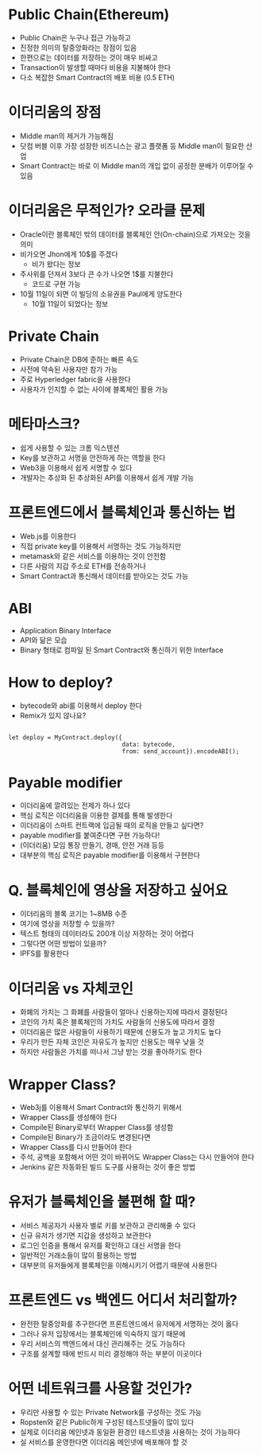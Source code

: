 # Public Chain(Ethereum)
- Public Chain은 누구나 접근 가능하고
- 진정한 의미의 탈중앙화라는 장점이 있음
- 한편으로는 데이터를 저장하는 것이 매우 비싸고
- Transaction이 발생할 때마다 비용을 지불해야 한다
- 다소 복잡한 Smart Contract의 배포 비용 (0.5 ETH)

# 이더리움의 장점
- Middle man의 제거가 가능해짐
- 닷컴 버블 이후 가장 성장한 비즈니스는 광고 플랫폼 등 Middle man이 필요한 산업
- Smart Contract는 바로 이 Middle man의 개입 없이 공정한 분배가 이루어질 수 있음

# 이더리움은 무적인가? 오라클 문제
- Oracle이란 블록체인 밖의 데이터를 블록체인 안(On-chain)으로 가져오는 것을 의미
- 비가오면 Jhon에게 10$를 주겠다
    - 비가 왔다는 정보
- 주사위를 던져서 3보다 큰 수가 나오면 1$를 지불한다
    -  코드로 구현 가능
- 10월 11일이 되면 이 빌딩의 소유권을 Paul에게 양도한다
    - 10월 11일이 되었다는 정보

# Private Chain
- Private Chain은 DB에 준하는 빠른 속도
- 사전에 약속된 사용자만 참가 가능
- 주로 Hyperledger fabric을 사용한다
- 사용자가 인지할 수 없는 사이에 블록체인 활용 가능

# 메타마스크?
- 쉽게 사용할 수 있는 크롬 익스텐션
- Key를 보관하고 서명을 안전하게 하는 역할을 한다
- Web3을 이용해서 쉽게 서명할 수 있다
- 개발자는 추상화 된 추상화된 API를 이용해서 쉽게 개발 가능

# 프론트엔드에서 블록체인과 통신하는 법
- Web.js를 이용한다
- 직접 private key를 이용해서 서명하는 것도 가능하지만
- metamask와 같은 서비스를 이용하는 것이 안전함
- 다른 사람의 지갑 주소로 ETH를 전송하거나
- Smart Contract과 통신해서 데이터를 받아오는 것도 가능

# ABI
- Application Binary Interface
- API와 닮은 모습
- Binary 형태로 컴파일 된 Smart Contract와 통신하기 위한 Interface

# How to deploy?
- bytecode와 abi를 이용해서 deploy 한다
- Remix가 있지 않나요?

``` const MyContract = new web3.eth.Contract(abi);

let deploy = MyContract.deploy({
                                data: bytecode, 
                                from: send_account}).encodeABI();
```

# Payable modifier
- 이더리움에 깔려있는 전제가 하나 있다
- 핵심 로직은 이더리움을 이용한 결제를 통해 발생한다
- 이더리움이 스마트 컨트랙에 입금될 때의 로직을 만들고 싶다면?
- payable modifier를 붙여준다면 구현 가능하다!
- (이더리움) 모임 통장 만들기, 경매, 안전 거래 등등
- 대부분의 핵심 로직은 payable modifier를 이용해서 구현한다

# Q. 블록체인에 영상을 저장하고 싶어요
- 이더리움의 블록 코기는 1~8MB 수준
- 여기에 영상을 저장할 수 있을까?
- 텍스트 형태의 데이터라도 200개 이상 저장하는 것이 어렵다
- 그렇다면 어떤 방법이 있을까?
- IPFS를 활용한다

# 이더리움 vs 자체코인
- 화폐의 가치는 그 화폐를 사람들이 얼마나 신용하는지에 따라서 결정된다
- 코인의 가치 혹은 블록체인의 가치도 사람들의 신용도에 따라서 결정
- 이더리움은 많은 사람들이 사용하기 때문에 신용도가 높고 가치도 높다
- 우리가 만든 자체 코인은 자유도가 높지만 신용도는 매우 낮을 것
- 하지만 사람들은 가치를 떠나서 그냥 받는 것을 좋아하기도 한다

# Wrapper Class?
- Web3j를 이용해서 Smart Contract와 통신하기 위해서
- Wrapper Class를 생성해야 한다
- Compile된 Binary로부터 Wrapper Class를 생성함
- Compile된 Binary가 조금이라도 변경된다면
- Wrapper Class를 다시 만들어야 한다
- 주석, 공백을 포함해서 어떤 것이 바뀌어도 Wrapper Class는 다시 만들어야 한다
- Jenkins 같은 자동화된 빌드 도구를 사용하는 것이 좋은 방법

# 유저가 블록체인을 불편해 할 때?
- 서비스 제공자가 사용자 별로 키를 보관하고 관리해줄 수 있다
- 신규 유저가 생기면 지갑을 생성하고 보관한다
- 로그인 인증을 통해서 유저를 확인하고 대신 서명을 한다
- 일반적인 거래소들이 많이 활용하는 방법
- 대부분의 유저들에게 블록체인을 이해시키기 어렵기 때문에 사용한다

# 프론트엔드 vs 백엔드 어디서 처리할까?
- 완전한 탈중앙화를 추구한다면 프론트엔드에서 유저에게 서명하는 것이 옳다
- 그러나 유저 입장에서는 블록체인에 익숙하지 않기 때문에
- 우리 서비스의 백엔드에서 대신 관리해주는 것도 가능하다
- 구조를 설계할 때에 반드시 미리 결정해야 하는 부분이 이곳이다

# 어떤 네트워크를 사용할 것인가?
- 우리만 사용할 수 있는 Private Network를 구성하는 것도 가능
- Ropsten와 같은 Public하게 구성된 테스트넷들이 많이 있다
- 실제로 이더리움 메인넷과 동일환 환경인 테스트넷을 사용하는 것이 가능하다
- 실 서비스를 운영한다면 이더리움 메인넷에 배포해야 할 것